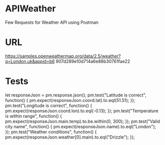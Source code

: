 # APIWeather
Few Requests for Weather API using Postman

# URL
https://samples.openweathermap.org/data/2.5/weather?q=London,uk&appid=b6 907d289e10d714a6e88b30761fae22

# Tests

let responseJson = pm.response.json();
pm.test("Latitude is correct", function() {
    pm.expect(responseJson.coord.lat).to.eql(51.51);
});
pm.test("Longitude is correct", function() {
    pm.expect(responseJson.coord.lon).to.eql(-0.13);
});
pm.test("Temperature is within range", function() {
    pm.expect(responseJson.main.temp).to.be.within(0, 300);
});
pm.test("Valid city name", function() {
    pm.expect(responseJson.name).to.eql("London");
});
pm.test("Weather conditions", function() {
    pm.expect(responseJson.weather[0].main).to.eql("Drizzle");
});

